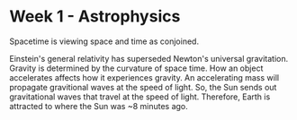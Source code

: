 <!-- SPDX-License-Identifier: zlib-acknowledgement -->
# Week 1 - Astrophysics
Spacetime is viewing space and time as conjoined.

Einstein's general relativity has superseded Newton's universal gravitation. 
Gravity is determined by the curvature of space time.
How an object accelerates affects how it experiences gravity. 
An accelerating mass will propagate gravitional waves at the speed of light.
So, the Sun sends out gravitational waves that travel at the speed of light.
Therefore, Earth is attracted to where the Sun was ~8 minutes ago.
